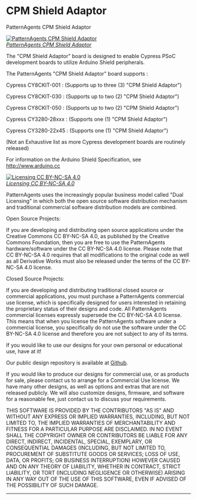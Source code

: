 CPM Shield Adaptor
====================

PatternAgents CPM Shield Adaptor

[![PatternAgents CPM Shield Adaptor](http://www.patternagents.com/img/projects/CPM_Shield/CPM_Shield_model.png)  
*PatternAgents CPM Shield Adaptor*](http://www.patternagents.com/projects/CPM_Shield.html)

The "CPM Shield Adaptor" board is designed to enable Cypress PSoC development boards to utilize Arduino Shield peripherals.

The PatternAgents "CPM Shield Adaptor" board supports :

Cypress CY8CKIT-001 : (Supports up to three (3) "CPM Shield Adaptor")

Cypress CY8CKIT-030 : (Supports up to two (2) "CPM Shield Adaptor")

Cypress CY8CKIT-050 : (Supports up to two (2) "CPM Shield Adaptor")

Cypress CY3280-28xxx : (Supports one (1) "CPM Shield Adaptor")

Cypress CY3280-22x45 : (Supports one (1) "CPM Shield Adaptor")

(Not an Exhaustive list as more Cypress development boards are routinely released)

For information on the Arduino Shield Specification, see http://www.arduino.cc

[![Licensing CC BY-NC-SA 4.0](http://i.creativecommons.org/l/by-nc-sa/4.0/88x31.png)  
*Licensing CC BY-NC-SA 4.0*](http://creativecommons.org/licenses/by-nc-sa/4.0/)

PatternAgents uses the increasingly popular business model called "Dual Licensing" 
in which both the open source software distribution mechanism and traditional commercial software distribution models are combined.

Open Source Projects:        

If you are developing and distributing open source applications under the Creative Commons CC BY-NC-SA 4.0, 
as published by the Creative Commons Foundation, then you are free to use the PatternAgents hardware/software under the CC BY-NC-SA 4.0 license. 
Please note that CC BY-NC-SA 4.0 requires that all modifications to the original code as well as all Derivative Works 
must also be released under the terms of the CC BY-NC-SA 4.0 license.

Closed Source Projects:

If you are developing and distributing traditional closed source or commercial applications, 
you must purchase a PatternAgents commercial use license, 
which is specifically designed for users interested in retaining the proprietary status of their designs and code. 
All PatternAgents commercial licenses expressly supersede the CC BY-NC-SA 4.0 license. 
This means that when you license the PatternAgents software under a commercial license, 
you specifically do not use the software under the CC BY-NC-SA 4.0 license and therefore you are not subject to any of its terms.
        
If you would like to use our designs for your own personal or educational use, have at it! 

Our public design repository is available at <a href="https://github.com/patternagents">Github</a>.

If you would like to produce our designs for commercial use, or as products for sale, 
please contact us to arrange for a Commercial Use license. We have many other designs, 
as well as options and extras that are not released publicly. 
We will also customize designs, firmware, and software for a reasonable fee, just contact us to discuss your requirements.

THIS SOFTWARE IS PROVIDED BY THE CONTRIBUTORS "AS IS" AND WITHOUT ANY EXPRESS OR IMPLIED WARRANTIES, 
INCLUDING, BUT NOT LIMITED TO, THE IMPLIED WARRANTIES OF MERCHANTABILITY AND FITNESS FOR A PARTICULAR PURPOSE ARE DISCLAIMED. 
IN NO EVENT SHALL THE COPYRIGHT OWNER OR CONTRIBUTORS BE LIABLE FOR ANY DIRECT, INDIRECT, INCIDENTAL, SPECIAL, EXEMPLARY, 
OR CONSEQUENTIAL DAMAGES (INCLUDING, BUT NOT LIMITED TO, PROCUREMENT OF SUBSTITUTE GOODS OR SERVICES; LOSS OF USE, DATA, 
OR PROFITS; OR BUSINESS INTERRUPTION) HOWEVER CAUSED AND ON ANY THEORY OF LIABILITY, WHETHER IN CONTRACT, 
STRICT LIABILITY, OR TORT (INCLUDING NEGLIGENCE OR OTHERWISE) ARISING IN ANY WAY OUT OF THE USE OF THIS SOFTWARE, 
EVEN IF ADVISED OF THE POSSIBILITY OF SUCH DAMAGE. 

-------------------------------------------------------------------------------------------
